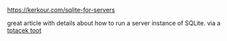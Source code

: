 https://kerkour.com/sqlite-for-servers

great article with details about how to run a server instance of SQLite. via a [tptacek toot](https://infosec.exchange/@tqbf/112181373023668976)